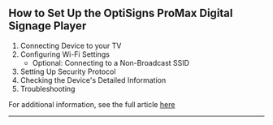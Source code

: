## How to Set Up the OptiSigns ProMax Digital Signage Player

  1. Connecting Device to your TV
  2. Configuring Wi-Fi Settings
     * Optional: Connecting to a Non-Broadcast SSID
  3. Setting Up Security Protocol
  4. Checking the Device's Detailed Information
  5. Troubleshooting

For additional information, see the full article [here](https://support.optisigns.com/hc/en-us/articles/38680194603155)

---
